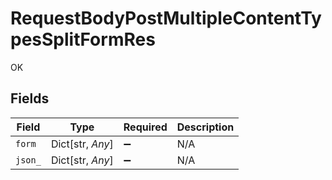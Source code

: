 # RequestBodyPostMultipleContentTypesSplitFormRes

OK


## Fields

| Field              | Type               | Required           | Description        |
| ------------------ | ------------------ | ------------------ | ------------------ |
| `form`             | Dict[str, *Any*]   | :heavy_minus_sign: | N/A                |
| `json_`            | Dict[str, *Any*]   | :heavy_minus_sign: | N/A                |